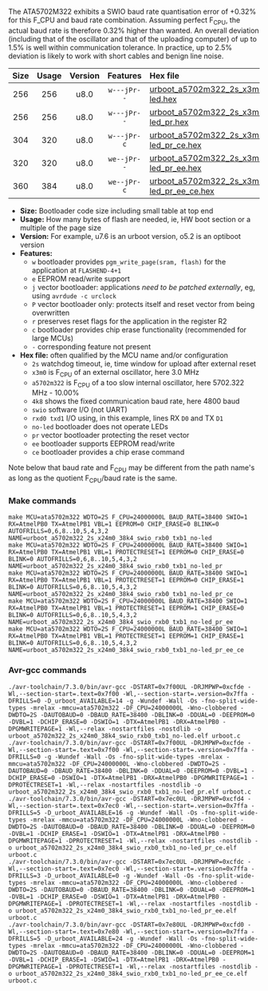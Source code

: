 The ATA5702M322 exhibits a SWIO baud rate quantisation error of +0.32% for this F_CPU and baud rate combination. Assuming perfect F<sub>CPU</sub>, the actual baud rate is therefore 0.32% higher than wanted. An overall deviation (including that of the oscillator and that of the uploading computer) of up to 1.5% is well within communication tolerance. In practice, up to 2.5% deviation is likely to work with short cables and benign line noise.

|Size|Usage|Version|Features|Hex file|
|:-:|:-:|:-:|:-:|:--|
|256|256|u8.0|`w---jPr--`|[urboot_a5702m322_2s_x3m0_4k8_swio_rxb0_txb1_no-led.hex](https://raw.githubusercontent.com/stefanrueger/urboot.hex/main/mcus/ata5702m322/watchdog_2_s/external_oscillator_x/%2B3m000000_hz/%2B%2B%2B4k8_baud/swio_rxb0_txb1/no-led/urboot_a5702m322_2s_x3m0_4k8_swio_rxb0_txb1_no-led.hex)|
|256|256|u8.0|`w---jPr--`|[urboot_a5702m322_2s_x3m0_4k8_swio_rxb0_txb1_no-led_pr.hex](https://raw.githubusercontent.com/stefanrueger/urboot.hex/main/mcus/ata5702m322/watchdog_2_s/external_oscillator_x/%2B3m000000_hz/%2B%2B%2B4k8_baud/swio_rxb0_txb1/no-led/urboot_a5702m322_2s_x3m0_4k8_swio_rxb0_txb1_no-led_pr.hex)|
|304|320|u8.0|`w---jPr-c`|[urboot_a5702m322_2s_x3m0_4k8_swio_rxb0_txb1_no-led_pr_ce.hex](https://raw.githubusercontent.com/stefanrueger/urboot.hex/main/mcus/ata5702m322/watchdog_2_s/external_oscillator_x/%2B3m000000_hz/%2B%2B%2B4k8_baud/swio_rxb0_txb1/no-led/urboot_a5702m322_2s_x3m0_4k8_swio_rxb0_txb1_no-led_pr_ce.hex)|
|320|320|u8.0|`we--jPr--`|[urboot_a5702m322_2s_x3m0_4k8_swio_rxb0_txb1_no-led_pr_ee.hex](https://raw.githubusercontent.com/stefanrueger/urboot.hex/main/mcus/ata5702m322/watchdog_2_s/external_oscillator_x/%2B3m000000_hz/%2B%2B%2B4k8_baud/swio_rxb0_txb1/no-led/urboot_a5702m322_2s_x3m0_4k8_swio_rxb0_txb1_no-led_pr_ee.hex)|
|360|384|u8.0|`we--jPr-c`|[urboot_a5702m322_2s_x3m0_4k8_swio_rxb0_txb1_no-led_pr_ee_ce.hex](https://raw.githubusercontent.com/stefanrueger/urboot.hex/main/mcus/ata5702m322/watchdog_2_s/external_oscillator_x/%2B3m000000_hz/%2B%2B%2B4k8_baud/swio_rxb0_txb1/no-led/urboot_a5702m322_2s_x3m0_4k8_swio_rxb0_txb1_no-led_pr_ee_ce.hex)|

- **Size:** Bootloader code size including small table at top end
- **Usage:** How many bytes of flash are needed, ie, HW boot section or a multiple of the page size
- **Version:** For example, u7.6 is an urboot version, o5.2 is an optiboot version
- **Features:**
  + `w` bootloader provides `pgm_write_page(sram, flash)` for the application at `FLASHEND-4+1`
  + `e` EEPROM read/write support
  + `j` vector bootloader: applications *need to be patched externally*, eg, using `avrdude -c urclock`
  + `P` vector bootloader only: protects itself and reset vector from being overwritten
  + `r` preserves reset flags for the application in the register R2
  + `c` bootloader provides chip erase functionality (recommended for large MCUs)
  + `-` corresponding feature not present
- **Hex file:** often qualified by the MCU name and/or configuration
  + `2s` watchdog timeout, ie, time window for upload after external reset
  + `x3m0` is F<sub>CPU</sub> of an external oscillator, here 3.0 MHz
  + `a5702m322` is F<sub>CPU</sub> of a too slow internal oscillator, here 5702.322 MHz - 10.00%
  + `4k8` shows the fixed communication baud rate, here 4800 baud
  + `swio` software I/O (not UART)
  + `rxd0 txd1` I/O using, in this example, lines RX `D0` and TX `D1`
  + `no-led` bootloader does not operate LEDs
  + `pr` vector bootloader protecting the reset vector
  + `ee` bootloader supports EEPROM read/write
  + `ce` bootloader provides a chip erase command


Note below that baud rate and F<sub>CPU</sub> may be different from the path name's as long as the quotient F<sub>CPU</sub>/baud rate is the same.

### Make commands
```
make MCU=ata5702m322 WDTO=2S F_CPU=24000000L BAUD_RATE=38400 SWIO=1 RX=AtmelPB0 TX=AtmelPB1 VBL=1 EEPROM=0 CHIP_ERASE=0 BLINK=0 AUTOFRILLS=0,6,8..10,5,4,3,2 NAME=urboot_a5702m322_2s_x24m0_38k4_swio_rxb0_txb1_no-led
make MCU=ata5702m322 WDTO=2S F_CPU=24000000L BAUD_RATE=38400 SWIO=1 RX=AtmelPB0 TX=AtmelPB1 VBL=1 PROTECTRESET=1 EEPROM=0 CHIP_ERASE=0 BLINK=0 AUTOFRILLS=0,6,8..10,5,4,3,2 NAME=urboot_a5702m322_2s_x24m0_38k4_swio_rxb0_txb1_no-led_pr
make MCU=ata5702m322 WDTO=2S F_CPU=24000000L BAUD_RATE=38400 SWIO=1 RX=AtmelPB0 TX=AtmelPB1 VBL=1 PROTECTRESET=1 EEPROM=0 CHIP_ERASE=1 BLINK=0 AUTOFRILLS=0,6,8..10,5,4,3,2 NAME=urboot_a5702m322_2s_x24m0_38k4_swio_rxb0_txb1_no-led_pr_ce
make MCU=ata5702m322 WDTO=2S F_CPU=24000000L BAUD_RATE=38400 SWIO=1 RX=AtmelPB0 TX=AtmelPB1 VBL=1 PROTECTRESET=1 EEPROM=1 CHIP_ERASE=0 BLINK=0 AUTOFRILLS=0,6,8..10,5,4,3,2 NAME=urboot_a5702m322_2s_x24m0_38k4_swio_rxb0_txb1_no-led_pr_ee
make MCU=ata5702m322 WDTO=2S F_CPU=24000000L BAUD_RATE=38400 SWIO=1 RX=AtmelPB0 TX=AtmelPB1 VBL=1 PROTECTRESET=1 EEPROM=1 CHIP_ERASE=1 BLINK=0 AUTOFRILLS=0,6,8..10,5,4,3,2 NAME=urboot_a5702m322_2s_x24m0_38k4_swio_rxb0_txb1_no-led_pr_ee_ce
```

### Avr-gcc commands
```
./avr-toolchain/7.3.0/bin/avr-gcc -DSTART=0x7f00UL -DRJMPWP=0xcfde -Wl,--section-start=.text=0x7f00 -Wl,--section-start=.version=0x7ffa -DFRILLS=0 -D_urboot_AVAILABLE=14 -g -Wundef -Wall -Os -fno-split-wide-types -mrelax -mmcu=ata5702m322 -DF_CPU=24000000L -Wno-clobbered -DWDTO=2S -DAUTOBAUD=0 -DBAUD_RATE=38400 -DBLINK=0 -DDUAL=0 -DEEPROM=0 -DVBL=1 -DCHIP_ERASE=0 -DSWIO=1 -DTX=AtmelPB1 -DRX=AtmelPB0 -DPGMWRITEPAGE=1 -Wl,--relax -nostartfiles -nostdlib -o urboot_a5702m322_2s_x24m0_38k4_swio_rxb0_txb1_no-led.elf urboot.c
./avr-toolchain/7.3.0/bin/avr-gcc -DSTART=0x7f00UL -DRJMPWP=0xcfde -Wl,--section-start=.text=0x7f00 -Wl,--section-start=.version=0x7ffa -DFRILLS=0 -g -Wundef -Wall -Os -fno-split-wide-types -mrelax -mmcu=ata5702m322 -DF_CPU=24000000L -Wno-clobbered -DWDTO=2S -DAUTOBAUD=0 -DBAUD_RATE=38400 -DBLINK=0 -DDUAL=0 -DEEPROM=0 -DVBL=1 -DCHIP_ERASE=0 -DSWIO=1 -DTX=AtmelPB1 -DRX=AtmelPB0 -DPGMWRITEPAGE=1 -DPROTECTRESET=1 -Wl,--relax -nostartfiles -nostdlib -o urboot_a5702m322_2s_x24m0_38k4_swio_rxb0_txb1_no-led_pr.elf urboot.c
./avr-toolchain/7.3.0/bin/avr-gcc -DSTART=0x7ec0UL -DRJMPWP=0xcfd4 -Wl,--section-start=.text=0x7ec0 -Wl,--section-start=.version=0x7ffa -DFRILLS=5 -D_urboot_AVAILABLE=16 -g -Wundef -Wall -Os -fno-split-wide-types -mrelax -mmcu=ata5702m322 -DF_CPU=24000000L -Wno-clobbered -DWDTO=2S -DAUTOBAUD=0 -DBAUD_RATE=38400 -DBLINK=0 -DDUAL=0 -DEEPROM=0 -DVBL=1 -DCHIP_ERASE=1 -DSWIO=1 -DTX=AtmelPB1 -DRX=AtmelPB0 -DPGMWRITEPAGE=1 -DPROTECTRESET=1 -Wl,--relax -nostartfiles -nostdlib -o urboot_a5702m322_2s_x24m0_38k4_swio_rxb0_txb1_no-led_pr_ce.elf urboot.c
./avr-toolchain/7.3.0/bin/avr-gcc -DSTART=0x7ec0UL -DRJMPWP=0xcfdc -Wl,--section-start=.text=0x7ec0 -Wl,--section-start=.version=0x7ffa -DFRILLS=3 -D_urboot_AVAILABLE=0 -g -Wundef -Wall -Os -fno-split-wide-types -mrelax -mmcu=ata5702m322 -DF_CPU=24000000L -Wno-clobbered -DWDTO=2S -DAUTOBAUD=0 -DBAUD_RATE=38400 -DBLINK=0 -DDUAL=0 -DEEPROM=1 -DVBL=1 -DCHIP_ERASE=0 -DSWIO=1 -DTX=AtmelPB1 -DRX=AtmelPB0 -DPGMWRITEPAGE=1 -DPROTECTRESET=1 -Wl,--relax -nostartfiles -nostdlib -o urboot_a5702m322_2s_x24m0_38k4_swio_rxb0_txb1_no-led_pr_ee.elf urboot.c
./avr-toolchain/7.3.0/bin/avr-gcc -DSTART=0x7e80UL -DRJMPWP=0xcfd0 -Wl,--section-start=.text=0x7e80 -Wl,--section-start=.version=0x7ffa -DFRILLS=5 -D_urboot_AVAILABLE=24 -g -Wundef -Wall -Os -fno-split-wide-types -mrelax -mmcu=ata5702m322 -DF_CPU=24000000L -Wno-clobbered -DWDTO=2S -DAUTOBAUD=0 -DBAUD_RATE=38400 -DBLINK=0 -DDUAL=0 -DEEPROM=1 -DVBL=1 -DCHIP_ERASE=1 -DSWIO=1 -DTX=AtmelPB1 -DRX=AtmelPB0 -DPGMWRITEPAGE=1 -DPROTECTRESET=1 -Wl,--relax -nostartfiles -nostdlib -o urboot_a5702m322_2s_x24m0_38k4_swio_rxb0_txb1_no-led_pr_ee_ce.elf urboot.c
```

